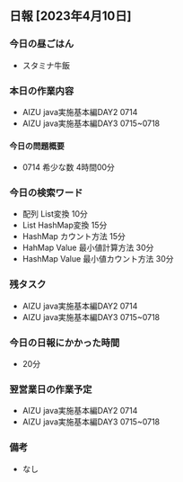 ## 日報 [2023年4月10日]

### 今日の昼ごはん

* スタミナ牛飯

### 本日の作業内容

* AIZU java実施基本編DAY2 0714
* AIZU java実施基本編DAY3 0715~0718
#### 今日の問題概要

* 0714 希少な数 4時間00分
### 今日の検索ワード

* 配列 List変換 10分
* List HashMap変換 15分
* HashMap カウント方法 15分
* HahMap Value 最小値計算方法 30分
* HashMap Value 最小値カウント方法 30分
### 残タスク

* AIZU java実施基本編DAY2 0714
* AIZU java実施基本編DAY3 0715~0718
### 今日の日報にかかった時間

* 20分
### 翌営業日の作業予定

* AIZU java実施基本編DAY2 0714
* AIZU java実施基本編DAY3 0715~0718
### 備考
* なし
